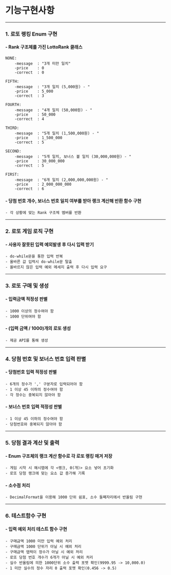 # 기능구현사항

---

### 1. 로또 랭킹 Enum 구현

#### - Rank 구조체를 가진 LottoRank 클래스
    NONE: 
        -message  : "3개 미만 일치"
        -price    : 0
        -correct  : 0

    FIFTH: 
        -message  : "3개 일치 (5,000원) - "
        -price    : 5_000
        -correct  : 3

    FOURTH: 
        -message  : "4개 일치 (50,000원) - "
        -price    : 50_000
        -correct  : 4

    THIRD: 
        -message  : "5개 일치 (1,500,000원) - "
        -price    : 1_500_000
        -correct  : 5

    SECOND: 
        -message  : "5개 일치, 보너스 볼 일치 (30,000,000원) - "
        -price    : 30_000_000
        -correct  : 5

    FIRST: 
        -message  : "6개 일치 (2,000,000,000원) - "
        -price    : 2_000_000_000
        -correct  : 6

  #### - 당첨 번호 개수, 보너스 번호 일치 여부를 받아 랭크 계산해 반환 함수 구현
    - 각 상황에 맞는 Rank 구조체 멤버를 반환

---

### 2. 로또 게임 로직 구현

#### - 사용자 잘못된 입력 예외발생 후 다시 입력 받기
    - do-while문을 통한 입력 반복
    - 올바른 값 입력시 do-while문 탈출
    - 올바르지 않은 입력 예외 메세지 출력 후 다시 입력 요구

---

### 3. 로또 구매 및 생성

  #### - 입력금액 적정성 판별
    - 1000 이상의 정수여야 함
    - 1000 단위여야 함
  
  #### - (입력 금액 / 1000)개의 로또 생성
    - 제공 API를 통해 생성

---

### 4. 당첨 번호 및 보너스 번호 입력 판별

  #### - 당첨번호 입력 적정성 판별
    - 6개의 정수가 ',' 구분자로 입력되어야 함
    - 1 이상 45 이하의 정수여야 함
    - 각 정수는 중복되지 않아야 함

  #### - 보너스 번호 입력 적정성 판별
    - 1 이상 45 이하의 정수여야 함
    - 당첨번호와 중복되지 않아야 함

---

### 5. 당첨 결과 계산 및 출력

#### - Enum 구조체의 랭크 계산 함수로 각 로또 랭킹 매겨 저장
    - 게임 시작 시 해시맵에 각 <랭크, 0(개)> 요소 넣어 초기화
    - 로또 당첨 랭크에 맞는 요소 값 증가해 기록

#### - 소수점 처리
    - DecimalFormat을 이용해 1000 단위 쉼표, 소수 둘째자리에서 반올림 구현

---

### 6. 테스트함수 구현

#### - 입력 예외 처리 테스트 함수 구현
    - 구매금액 1000 미만 입력 예외 처리
    - 구매금액 1000 단위가 아닐 시 예외 처리
    - 구매금액 앱력이 정수가 아닐 시 예외 처리
    - 로또 당첨 번호 개수가 6개가 아닐 시 예외 처리
    - 실수 반올림에 의한 1000단위 소수 출력 포멧 확인(9999.95 -> 10,000.0)
    - 1 미만 실수의 정수 자리 0 출력 포멧 확인(0.456 -> 0.5)
